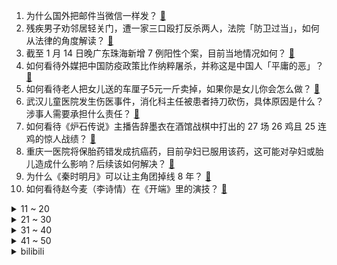 1. 为什么国外把邮件当微信一样发？ [:link:](https://www.zhihu.com/question/327715169)
2. 残疾男子劝邻居轻关门，遭一家三口殴打反杀两人，法院「防卫过当」，如何从法律的角度解读？ [:link:](https://www.zhihu.com/question/511451839)
3. 截至 1 月 14 日晚广东珠海新增 7 例阳性个案，目前当地情况如何？ [:link:](https://www.zhihu.com/question/511564583)
4. 如何看待外媒把中国防疫政策比作纳粹屠杀，并称这是中国人「平庸的恶」？ [:link:](https://www.zhihu.com/question/511347153)
5. 如何看待老人把女儿送的车厘子5元一斤卖掉，如果你是女儿你会怎么做？ [:link:](https://www.zhihu.com/question/511284165)
6. 武汉儿童医院发生伤医事件，消化科主任被患者持刀砍伤，具体原因是什么？涉事人需要承担什么责任？ [:link:](https://www.zhihu.com/question/511558576)
7. 如何看待《炉石传说》主播告辞墨衣在酒馆战棋中打出的 27 场 26 鸡且 25 连鸡的惊人战绩？ [:link:](https://www.zhihu.com/question/511272037)
8. 重庆一医院将保胎药错发成抗癌药，目前孕妇已服用该药，这可能对孕妇或胎儿造成什么影响？后续该如何解决？ [:link:](https://www.zhihu.com/question/511312906)
9. 为什么《秦时明月》可以让主角团掉线 8 年？ [:link:](https://www.zhihu.com/question/502736468)
10. 如何看待赵今麦（李诗情）在《开端》里的演技？ [:link:](https://www.zhihu.com/question/511109561)
<details>
<summary>11 ~ 20</summary>

11. 《雪中悍刀行》收官还会有下一季吗？剧情会怎么走？ [:link:](https://www.zhihu.com/question/511055327)
12. 如何评价歌曲《孤勇者》的作词水平？ [:link:](https://www.zhihu.com/question/500442261)
13. 网传西安媒体发布的一则视频中出现了两个身份不同的「马雪娥」，这究竟怎么回事？如何看待这一事件？ [:link:](https://www.zhihu.com/question/511530538)
14. 如何看待网传有券商禁止员工上班炫富，不允许开百万以上的车、带 15 万以上的表、5 万以上的包包？ [:link:](https://www.zhihu.com/question/511397985)
15. 社恐新药首次在国内获批临床，对于缓解成人社恐会带来多大帮助？ [:link:](https://www.zhihu.com/question/510997942)
16. 为什么很多Python开发者写GUI不用Tkinter，而要选择PyQt和wxPython或其他？ [:link:](https://www.zhihu.com/question/32703639)
17. 如何评价基努·里维斯、凯瑞-安·莫斯等主演的电影《黑客帝国 4：矩阵重启》？ [:link:](https://www.zhihu.com/question/511048978)
18. 怒剪 32 件婚纱女子只愿赔 3 万，店家称「赔偿到位不会追究法律责任」，事件进展如何？ [:link:](https://www.zhihu.com/question/511471368)
19. 河南消协对辛巴提起消费民事公益诉讼，退赔近 8000 万，如何从法律角度分析这一情况？ [:link:](https://www.zhihu.com/question/511515850)
20. 天津疫情可能在社区里已持续传播一段时间，这说明了什么？天津何时能控制住此次疫情？ [:link:](https://www.zhihu.com/question/510671296)
</details>
<details>
<summary>21 ~ 30</summary>

21. 女子打羽毛球被偷袭后场球愤怒报警，大骂对手人渣并自称患有心脏病，在参与体育运动时如何正确接受胜败？ [:link:](https://www.zhihu.com/question/511218615)
22. 2022 LPL 春季赛 RNG 2:1 JDG 取新赛季首胜，如何评价这场比赛？ [:link:](https://www.zhihu.com/question/511551651)
23. 如何看待鸿星尔克提前公布与王者荣耀的全年合作计划，因一直未得到王者荣耀回应，后者被网友吐槽「摆架子」？ [:link:](https://www.zhihu.com/question/511482965)
24. 武汉父子争执中误将铅笔插入男孩后脑勺 7cm，为何父母教育子女时很难控制情绪？亲子冲突当下，该怎么做？ [:link:](https://www.zhihu.com/question/511430261)
25. 如何看待一加 10 Pro 首销全网销售额 1 秒破亿？ [:link:](https://www.zhihu.com/question/511389322)
26. 江歌妈妈为起诉刘鑫花费 120 万，为什么需要花这么多钱？打官司真的是精力和金钱的「双重消耗」吗？ [:link:](https://www.zhihu.com/question/511124943)
27. 电影《张之洞》首映当天仅 2 人观看，票房共 90 元，导演发声称「排片少，求关注」，哪些原因导致的？ [:link:](https://www.zhihu.com/question/511303849)
28. 《海贼王》红发香克斯会不会像《一拳》里 king 一样，强大全靠别人想象，其实真实力很拉垮？ [:link:](https://www.zhihu.com/question/509188641)
29. 三十万左右预算，一家四口用，买什么车比较好？ [:link:](https://www.zhihu.com/question/471998913)
30. 调查显示，超 6 成年轻人认为团建也是一种加班，你认为团建算变相加班吗？ [:link:](https://www.zhihu.com/question/511541880)
</details>
<details>
<summary>31 ~ 40</summary>

31. 数千栋违建别墅野蛮侵蚀济南泉域保护区， 主人基本都有「来头」，目前开始严查，违建别墅为何被洗白放行? [:link:](https://www.zhihu.com/question/511298458)
32. 开发一款游戏的流程是怎样的？ [:link:](https://www.zhihu.com/question/19552783)
33. 1 月 13 日上海新增一处中风险地区，系一家奶茶店，这是最小的中风险地区吗？如何评价上海的防疫思路？ [:link:](https://www.zhihu.com/question/511429249)
34. 每周一三五打篮球，二四六日健身，每次运动时长平均90分钟左右，为什么体脂率还是下不来呢？ [:link:](https://www.zhihu.com/question/510393196)
35. 春节可以送哪些不太贵又拿得出手的礼物？ [:link:](https://www.zhihu.com/question/511317611)
36. 有什么适合作为夜宵的健康方便的食物？ [:link:](https://www.zhihu.com/question/21682910)
37. 人生迷茫期，有没有推荐的好书？ [:link:](https://www.zhihu.com/question/510877470)
38. 在高中没有交到好朋友怎么办? [:link:](https://www.zhihu.com/question/511244977)
39. 暗恋一个男孩子三年了，要不要表白? [:link:](https://www.zhihu.com/question/511506011)
40. 你心目中的爱情片天花板是哪部电影？ [:link:](https://www.zhihu.com/question/479504373)
</details>
<details>
<summary>41 ~ 50</summary>

41. 《红楼梦》中，焦大年轻时为贾府立下大功，后来为什么沦落到人人都不待见的地步？ [:link:](https://www.zhihu.com/question/501000664)
42. 最近考虑辞职去创业， 全职拍记录生活类型的内容，从零开始还有机会吗？ [:link:](https://www.zhihu.com/question/511347886)
43. 你知道哪些高级感的思念文案？ [:link:](https://www.zhihu.com/question/504994580)
44. 国务院教育督导办要求「将义务教育教师工资列为政府必保支出」，具有怎样的意义？会带来什么影响？ [:link:](https://www.zhihu.com/question/510977273)
45. 日向雏田和春野樱如果现实生活中你会选择谁作为妻子? [:link:](https://www.zhihu.com/question/401865762)
46. 如何尽可能精确地称量 π 斤肉？ [:link:](https://www.zhihu.com/question/62032323)
47. 在职场中到底要不要做不属于自己的事? [:link:](https://www.zhihu.com/question/497782321)
48. 你说这个世界有没有外星人？ [:link:](https://www.zhihu.com/question/511313808)
49. 媒体评「末位淘汰或降职降薪不合理」，如何看待这种企业管理方式？ [:link:](https://www.zhihu.com/question/511481738)
50. 科学和数学的关系是什么? [:link:](https://www.zhihu.com/question/509653234)
</details><details>
<summary>bilibili</summary>

1. 《还 钱》 [:link:](//www.bilibili.com/video/BV1Lb4y1H7u2)
2. 戏中人间——《原神》云堇创作的幕后 [:link:](//www.bilibili.com/video/BV1xL411c7wn)
3. 就离谱……哪个鬼才教你这么剪的？ [:link:](//www.bilibili.com/video/BV1tZ4y1S7xH)
4. 这叫爆辣炒米粉？隔壁客人拔腿自己炒了一盘！《鸠占鹊巢4》 [:link:](//www.bilibili.com/video/BV1CS4y1j7Qi)
5. 老板：遇到你是我的霉气 [:link:](//www.bilibili.com/video/BV1CL4y1b76Y)
6. 《 江 湖 显 饿 》 [:link:](//www.bilibili.com/video/BV1Wu41127nj)
7. 便宜保温杯有毒？33元和258元的保温杯有什么区别？【老爸评测】 [:link:](//www.bilibili.com/video/BV1xR4y1M7mu)
8. 冬泳怪鸽狂搂家常菜，祝您潇洒又代派！加油！奥利给！哈哈哈哈哈 [:link:](//www.bilibili.com/video/BV1QY41187FG)
9. 疲 [:link:](//www.bilibili.com/video/BV1ZF411v7Nz)
10. 我的室友是Taylor Swift？ [:link:](//www.bilibili.com/video/BV1ku41127i1)
<details>
<summary>11 ~ 20</summary>

11. 谁要去德国总理府摘旗？【硬核狠人23】 [:link:](//www.bilibili.com/video/BV1G44y1L7JB)
12. 美食up主：这道菜好闻好吃又好看，我不允许它失传！ [:link:](//www.bilibili.com/video/BV1eY411h7kq)
13. 【原神】八重酱：啊对对对 [:link:](//www.bilibili.com/video/BV1VR4y1g7KQ)
14. 假如员工都比老板有钱 [:link:](//www.bilibili.com/video/BV15m4y1D7R8)
15. 【散人】国产民俗恐怖《纸嫁衣3》 终须还了鸳鸯债（完结共5P） [:link:](//www.bilibili.com/video/BV1AS4y1j7o9)
16. 2021年我做的车 2022年像实用性出发 [:link:](//www.bilibili.com/video/BV1yY41187jW)
17. 假如刀工有段位 [:link:](//www.bilibili.com/video/BV1Wu41127G6)
18. 导演：演员快不够用了...【阅片无数Ⅱ 34】 [:link:](//www.bilibili.com/video/BV1fb4y1n7Gq)
19. 一分钟变黑客，过年装X必备humble bundle！ [:link:](//www.bilibili.com/video/BV1NL411572B)
20. 这还是我看的央视新闻吗 ？ ？ ？ [:link:](//www.bilibili.com/video/BV15m4y1D7w9)
</details>
<details>
<summary>21 ~ 30</summary>

21. 【MCx原神】《年度巨制！方块上的提瓦特》（一） [:link:](//www.bilibili.com/video/BV1TS4y1f7av)
22. 【点亮渊下宫Ⅱ】黎明！一腔孤勇 [:link:](//www.bilibili.com/video/BV1vm4y1D7Vn)
23. 不给韩国人任何的机会！武大靖干干净净霸气夺冠，裁判再不公平也没辙了！ [:link:](//www.bilibili.com/video/BV1644y1j7ZJ)
24. “谁说污泥满身的不算食物” [:link:](//www.bilibili.com/video/BV1p44y1578P)
25. 客户看了都说好！【C4快乐阴人流#26】 [:link:](//www.bilibili.com/video/BV1zS4y1j7XY)
26. 这球开了个寂寞，丁俊晖都学不来 [:link:](//www.bilibili.com/video/BV1Eu411277K)
27. （这也能解说？！）深圳街头综合格斗！武德高尚，以武会友！ [:link:](//www.bilibili.com/video/BV1VS4y1f7iG)
28. 唢呐遇上【神女劈观】 [:link:](//www.bilibili.com/video/BV1BY411876E)
29. 失眠速进！如何在2分钟内睡成死猪？【知心一分钟】 [:link:](//www.bilibili.com/video/BV1hT4y1m7Pi)
30. 要是五只一起跳怎么办？ [:link:](//www.bilibili.com/video/BV1Y44y157Sx)
</details>
<details>
<summary>31 ~ 40</summary>

31. 溜冰场的冰里为什么要加牛奶？ [:link:](//www.bilibili.com/video/BV1aa411q7Sg)
32. 别墅长得比树快！济南数千栋别墅野蛮霸占保护区 [:link:](//www.bilibili.com/video/BV1pm4y1U7u9)
33. 杭州报亭将全部关闭？我拍下了它们最后的样子 [:link:](//www.bilibili.com/video/BV1ja411q7gJ)
34. 988元一只，米其林级别的烤乳猪，没想到还挺好吃，胖猪头每天都想要【凭啥这么贵ep35-Estado Puro】 [:link:](//www.bilibili.com/video/BV1Nq4y1A7Bv)
35. 啊哈哈哈⚡猪 汤 来 喽⚡ [:link:](//www.bilibili.com/video/BV1pT4y1m7z4)
36. 【杨千嬅 × 错位时空】开口跪！天后深情演绎，百人合唱泪目现场！ [:link:](//www.bilibili.com/video/BV1MR4y1g7jp)
37. 用｛水暖件｝还原莫比乌斯圈摆件，省钱真快乐｜软装抠搜指南 [:link:](//www.bilibili.com/video/BV1SS4y1Z7qo)
38. 个人单曲《Sweet Counter》完整版MV [:link:](//www.bilibili.com/video/BV17b4y1J7ed)
39. 印度街头秘制小汉堡，干净又卫生！ [:link:](//www.bilibili.com/video/BV1sF411v7Ro)
40. 《崩坏3》动画短片「阿波卡利斯如是说」先行预告 [:link:](//www.bilibili.com/video/BV1uL4y1b7qo)
</details>
<details>
<summary>41 ~ 50</summary>

41. 刚！目光所至，皆为华夏！ [:link:](//www.bilibili.com/video/BV1Ea411B7bC)
42. 【罗翔】网络赌博比线下赌博危害更大？输钱的赌客是不是被害人？ [:link:](//www.bilibili.com/video/BV1xr4y1v7HN)
43. 惊喜的源头是母爱——妈妈为女儿打造“小黄鸭主题”卧室 [:link:](//www.bilibili.com/video/BV1W3411a7ck)
44. 《一份来自热爱的告白》 [:link:](//www.bilibili.com/video/BV1bT4y1m7Ff)
45. 黄金风味的黄金饼和黄金奶 [:link:](//www.bilibili.com/video/BV1WT4y117cb)
46. 【猛男版】Phut Hon 大摆锤不是只有妹子能跳！ [:link:](//www.bilibili.com/video/BV1jb4y1H7Fp)
47. 这是国产游戏？这回日本把美国变为殖民地了！ [:link:](//www.bilibili.com/video/BV1Eu41127kE)
48. 我是B站第几对结婚的UP？ [:link:](//www.bilibili.com/video/BV1EF411v7Xw)
49. 大广东请求出战！《原神》x 曾小敏「神女劈观」真.粤剧版 [:link:](//www.bilibili.com/video/BV1RF411v7Hp)
50. 2022明日方舟新春会「流光启明」庆典宣传PV [:link:](//www.bilibili.com/video/BV1gT4y117Dv)
</details>
<details>
<summary>51 ~ 60</summary>

51. 电影最TOP：看完烂片洗眼睛！2021年度十大国际佳片盘点 [:link:](//www.bilibili.com/video/BV1Gb4y1H7cC)
52. "作者前去拯救中华民族了，小说自此无限期停更" [:link:](//www.bilibili.com/video/BV1nL4y1b7Xh)
53. 没有骨头的鸡腿，一口一个，赶紧做起来吧 [:link:](//www.bilibili.com/video/BV1b3411a7c8)
54. ⚡ 别 逼 我 平 A 奥 ⚡ [:link:](//www.bilibili.com/video/BV1hS4y1Z7H3)
55. 外网超强原神同人漫画《原神玩家-荧》（熟肉） [:link:](//www.bilibili.com/video/BV1iY41187ne)
56. 卖粉vs卖“粉” [:link:](//www.bilibili.com/video/BV1ZZ4y1S7Mi)
57. 不装了，我摊牌了，我就是仙王！ [:link:](//www.bilibili.com/video/BV1Su41127Pz)
58. 大庆赶海，在沙滩上发现沙葵好像萝卜一样藏在沙中，还有海知了 [:link:](//www.bilibili.com/video/BV1Tr4y1v7WP)
59. 《全是爱》日语版 [:link:](//www.bilibili.com/video/BV1cP4y1J7dQ)
60. 77岁爷爷穿汉服到故宫 [:link:](//www.bilibili.com/video/BV1pa41167cS)
</details>
<details>
<summary>61 ~ 70</summary>

61. 文件夹侧标签怎么做？学会这招半分钟搞定~ [:link:](//www.bilibili.com/video/BV1Zq4y1w7in)
62. 你管这叫猛禽？ [:link:](//www.bilibili.com/video/BV1iR4y1g7dz)
63. 【原神】神女劈观上新闻，有大伟哥和杨扬采访 [:link:](//www.bilibili.com/video/BV15b4y1J7ce)
64. 【泠鸢翻唱】神女劈观- 差点废稿，应该还行！ [:link:](//www.bilibili.com/video/BV1mu41127PD)
65. 你相信这裙子是陶瓷做的吗？中国奢侈品可真是咬碎牙也买不起！ [:link:](//www.bilibili.com/video/BV1Uq4y1w7RT)
66. 小时候听不懂，现在刻骨铭心 [:link:](//www.bilibili.com/video/BV1vF411v7oR)
67. ⚡姐姐你啊，实在是太弱了！⚡ [:link:](//www.bilibili.com/video/BV18Z4y1S77e)
68. 友友们，煎饼果子没问题！ [:link:](//www.bilibili.com/video/BV1EL41157jq)
69. 十五秒高能预警！孤勇者吉他指弹改编。 [:link:](//www.bilibili.com/video/BV1cL411c7Po)
70. 一个品牌可以有多少个代言人？ [:link:](//www.bilibili.com/video/BV1Nb4y1H7eY)
</details>
<details>
<summary>71 ~ 80</summary>

71. 全网最强探店！扫黄现场惊现报警器！ [:link:](//www.bilibili.com/video/BV1w3411Y7Gi)
72. 我的六岁妹妹竟最喜欢钟离！？ [:link:](//www.bilibili.com/video/BV1kr4y1v7nV)
73. 中 二 病 妹 妹 突 发 恶 疾 [:link:](//www.bilibili.com/video/BV1aR4y1g7HM)
74. 干净又卫生！在游戏中做菜【木筏求生#7】 [:link:](//www.bilibili.com/video/BV1MS4y177Fq)
75. 《 二 次 元 道 理 哥 》 [:link:](//www.bilibili.com/video/BV1TF411v7M2)
76. 【人类观察日志】100 做到一百期了！开心~ [:link:](//www.bilibili.com/video/BV14F411v7kU)
77. 【时代少年团】广告拍摄花絮 [:link:](//www.bilibili.com/video/BV1kL411c7kH)
78. 领导教你如何花公司的钱 [:link:](//www.bilibili.com/video/BV11S4y1j7GV)
79. 你，亲眼看过原子吗？ [:link:](//www.bilibili.com/video/BV1Jr4y1v7gq)
80. 【原神】在教室唱《神女劈观》一人分饰两角，开口太绝了!!! [:link:](//www.bilibili.com/video/BV1Fb4y1H7hP)
</details>
<details>
<summary>81 ~ 90</summary>

81. 求求参考作业的时候动动脑子吧！！！ [:link:](//www.bilibili.com/video/BV1BY41187Cz)
82. 《 体 贴 入 微 》 [:link:](//www.bilibili.com/video/BV1cL411c7WX)
83. emoji变成美少女们有多可爱？！ [:link:](//www.bilibili.com/video/BV1hr4y1v7nq)
84. 这才是汉堡该有的样子 [:link:](//www.bilibili.com/video/BV1E44y157ck)
85. 《阴阳师》铃彦姬CG | 寒祭灼魄，心火永明（CV：小松未可子） [:link:](//www.bilibili.com/video/BV1iR4y1M7i5)
86. 是不是觉得和理发师沟通很困难？给你们看看理发师眼里的客人… [:link:](//www.bilibili.com/video/BV1M44y1L7Ma)
87. 【谷江山】要了一条命的《孤勇者》录音版本！ [:link:](//www.bilibili.com/video/BV1yL4y1t7Hh)
88. 有钱都买不到的泥污脊龙虾，刺身和碳烤都非常惊艳 [:link:](//www.bilibili.com/video/BV1iR4y1g74y)
89. 闹市中现中式婚礼，目击者：八抬大轿，明媒正娶 [:link:](//www.bilibili.com/video/BV1aa411q7yC)
90. 人类挨冻行为大赏：这个冬天到底冷到什么程度 [:link:](//www.bilibili.com/video/BV1MS4y1j775)
</details>
<details>
<summary>91 ~ 100</summary>

91. “恕我直言，韩委，您才上任第一天” [:link:](//www.bilibili.com/video/BV1Dm4y1D7aP)
92. 最强白嫖攻略：这27个网站让你彻底告别资源付费！ [:link:](//www.bilibili.com/video/BV1CY411875J)
93. 干饭公司最后一顿饭 [:link:](//www.bilibili.com/video/BV12a411q7h2)
94. “英雄沦为路人眼里的疯子，他不再回头，等待下一次循环。” 【开端】 [:link:](//www.bilibili.com/video/BV1pa411q7vX)
95. 【明日方舟】克里斯汀小姐的一天 - 傀影与猩红孤钻.ver [:link:](//www.bilibili.com/video/BV1u34y1B7im)
96. 看完就知道新年礼物怎么准备了 [:link:](//www.bilibili.com/video/BV1nS4y1j7Zi)
97. 勇敢者的游戏 [:link:](//www.bilibili.com/video/BV1gb4y1H7fd)
98. RLCraft！完结撒花！最新2.9版 EP44！ [:link:](//www.bilibili.com/video/BV1vT4y1m7gK)
99. 【奇葩饮料4.0】试试就逝世…… [:link:](//www.bilibili.com/video/BV1Br4y1v72i)
100. 纽约警察：新型测谎仪，撒谎会响噢（上膛 [:link:](//www.bilibili.com/video/BV1Dr4y1v74f)
</details></details>